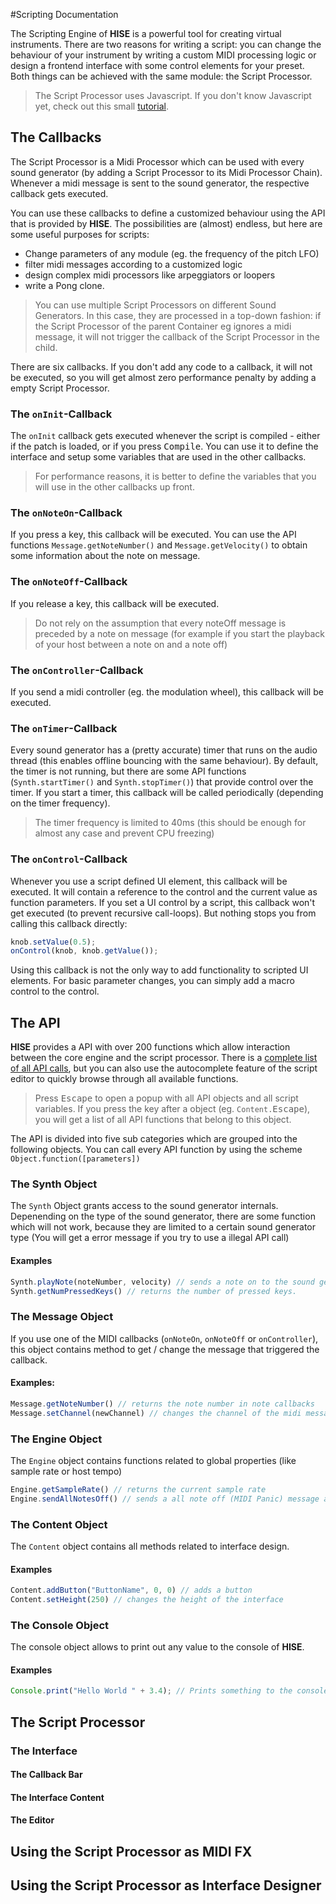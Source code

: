 #Scripting Documentation

The Scripting Engine of **HISE** is a powerful tool for creating virtual instruments. There are two reasons for writing a script: you can change the behaviour of your instrument by writing a custom MIDI processing logic or design a frontend interface with some control elements for your preset.  
Both things can be achieved with the same module: the Script Processor.

> The Script Processor uses Javascript. If you don't know Javascript yet, check out this small [tutorial](Javascript.php).

## The Callbacks

The Script Processor is a Midi Processor which can be used with every sound generator (by adding a Script Processor to its Midi Processor Chain). Whenever a midi message is sent to the sound generator, the respective callback gets executed.  

You can use these callbacks to define a customized behaviour using the API that is provided by **HISE**. The possibilities are (almost) endless, but here are some useful purposes for scripts:

- Change parameters of any module (eg. the frequency of the pitch LFO)
- filter midi messages according to a customized logic
- design complex midi processors like arpeggiators or loopers
- write a Pong clone.

> You can use multiple Script Processors on different Sound Generators. In this case, they are processed in a top-down fashion: if the Script Processor of the parent Container eg ignores a midi message, it will not trigger the callback of the Script Processor in the child.

There are six callbacks. If you don't add any code to a callback, it will not be executed, so you will get almost zero performance penalty by adding a empty Script Processor.

### The `onInit`-Callback

The `onInit` callback gets executed whenever the script is compiled - either if the patch is loaded, or if you press <kbd>Compile</kbd>. You can use it to define the interface and setup some variables that are used in the other callbacks.

> For performance reasons, it is better to define the variables that you will use in the other callbacks up front.

### The `onNoteOn`-Callback

If you press a key, this callback will be executed. You can use the API functions `Message.getNoteNumber()` and `Message.getVelocity()` to obtain some information about the note on message.

### The `onNoteOff`-Callback

If you release a key, this callback will be executed.

> Do not rely on the assumption that every noteOff message is preceded by a note on message (for example if you start the playback of your host between a note on and a note off)

### The `onController`-Callback

If you send a midi controller (eg. the modulation wheel), this callback will be executed.

### The `onTimer`-Callback

Every sound generator has a (pretty accurate) timer that runs on the audio thread (this enables offline bouncing with the same behaviour). 
By default, the timer is not running, but there are some API functions (`Synth.startTimer()` and `Synth.stopTimer()`) that provide control over the timer. If you start a timer, this callback will be called periodically (depending on the timer frequency).

> The timer frequency is limited to 40ms (this should be enough for almost any case and prevent CPU freezing)

### The `onControl`-Callback

Whenever you use a script defined UI element, this callback will be executed. It will contain a reference to the control and the current value as function parameters. If you set a UI control by a script, this callback won't get executed (to prevent recursive call-loops). But nothing stops you from calling this callback directly:

```Javascript
knob.setValue(0.5);
onControl(knob, knob.getValue());
```

Using this callback is not the only way to add functionality to scripted UI elements. For basic parameter changes, you can simply add a macro control to the control.

## The API

**HISE** provides a API with over 200 functions which allow interaction between the core engine and the script processor. There is a [complete list of all API calls](ScriptingCheatSheet.php), but you can also use the autocomplete feature of the script editor to quickly browse through all available functions.

> Press <kbd>Escape</kbd> to open a popup with all API objects and all script variables. If you press the key after a object (eg. `Content.`<kbd>Escape</kbd>), you will get a list of all API functions that belong to this object.

The API is divided into five sub categories which are grouped into the following objects. You can call every API function by using the scheme `Object.function([parameters])`


### The Synth Object

The `Synth` Object grants access to the sound generator internals. Depenending on the type of the sound generator, there are some function which will not work, because they are limited to a certain sound generator type (You will get a error message if you try to use a illegal API call)

#### Examples

```Javascript
Synth.playNote(noteNumber, velocity) // sends a note on to the sound generator and all of its children
Synth.getNumPressedKeys() // returns the number of pressed keys.
```

### The Message Object

If you use one of the MIDI callbacks (`onNoteOn`, `onNoteOff` or `onController`), this object contains method to get / change the message that triggered the callback.

#### Examples:

```Javascript
Message.getNoteNumber() // returns the note number in note callbacks
Message.setChannel(newChannel) // changes the channel of the midi message
```

### The Engine Object

The `Engine` object contains functions related to global properties (like sample rate or host tempo)

```Javascript
Engine.getSampleRate() // returns the current sample rate
Engine.sendAllNotesOff() // sends a all note off (MIDI Panic) message at the next audio buffer
```

### The Content Object

The `Content` object contains all methods related to interface design.

#### Examples

```Javascript
Content.addButton("ButtonName", 0, 0) // adds a button
Content.setHeight(250) // changes the height of the interface
```

### The Console Object

The console object allows to print out any value to the console of **HISE**.

#### Examples

```Javascript
Console.print("Hello World " + 3.4); // Prints something to the console
```



## The Script Processor


### The Interface

#### The Callback Bar

#### The Interface Content

#### The Editor



## Using the Script Processor as MIDI FX

## Using the Script Processor as Interface Designer